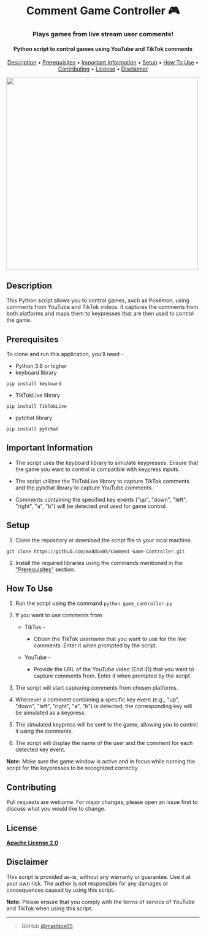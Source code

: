 
<h1 align="center">
  <br>
  Comment Game Controller 🎮
  <br>
</h1>

<h3 align="center">Plays games from live stream user comments!</h3>
<h4 align="center">Python script to control games using YouTube and TikTok comments</h4>

<p align="center">
  <a href="#description">Description</a> •
  <a href="#prerequisites">Prerequisites</a> •
  <a href="#important-information">Important Information</a> •
  <a href="#setup">Setup</a> •
  <a href="#how-to-use">How To Use</a> •
  <a href="#contributing">Contributing</a> •
  <a href="#license">License</a> • 
  <a href="#disclaimer">Disclaimer</a>
</p>

<img src="https://media0.giphy.com/media/v1.Y2lkPTc5MGI3NjExMGU3OGJlMzdiODk5MTU3NDUyMDExNGQ3ZGRmZjY1ZGI4Nzg2MmNiNSZlcD12MV9pbnRlcm5hbF9naWZzX2dpZklkJmN0PWc/IUwz373aFex6aEBdGc/giphy.gif" height="500px"/>

<h2 id="description">Description</h2>

This Python script allows you to control games, such as Pokémon, using comments from YouTube and TikTok videos. It captures the comments from both platforms and maps them to keypresses that are then used to control the game.

<h2 id="prerequisites">Prerequisites</h2>

To clone and run this application, you'll need -

* Python 3.6 or higher
* keyboard library 
  
`pip install keyboard`

* TikTokLive library 
 
`pip install TikTokLive`
* pytchat library 

`pip install pytchat`

<h2 id="important-information">Important Information</h2>

* The script uses the keyboard library to simulate keypresses. Ensure that the game you want to control is compatible with keypress inputs.

* The script utilizes the TikTokLive library to capture TikTok comments and the pytchat library to capture YouTube comments.

* Comments containing the specified key events ("up", "down", "left", "right", "a", "b") will be detected and used for game control.

<h2 id="setup">Setup</h2>

1. Clone the repository or download the script file to your local machine.
 
`git clone https://github.com/maddox05/Comment-Game-Controller.git`

2. Install the required libraries using the commands mentioned in the <a href="#prerequisites">"Prerequisites"</a> section.

<h2 id="how-to-use">How To Use</h2>

1. Run the script using the command `python game_controller.py`

2. If you want to use comments from
      * TikTok - 
        * Obtain the TikTok username that you want to use for the live comments. Enter it when prompted by the script.
    
      * YouTube - 
        * Provide the URL of the YouTube video (End ID) that you want to capture comments from. Enter it when prompted by the script.

3. The script will start capturing comments from chosen platforms.

3. Whenever a comment containing a specific key event (e.g., "up", "down", "left", "right", "a", "b") is detected, the corresponding key will be simulated as a keypress.

4. The simulated keypress will be sent to the game, allowing you to control it using the comments.

5. The script will display the name of the user and the comment for each detected key event.

**Note:** Make sure the game window is active and in focus while running the script for the keypresses to be recognized correctly.

<h2 id="contributing">Contributing</h2>

Pull requests are welcome. For major changes, please open an issue first to discuss what you would like to change.

<h2 id="license">License</h2>

[**Apache License 2.0**](LICENSE)

<h2 id="disclaimer">Disclaimer</h2>

This script is provided as-is, without any warranty or guarantee. Use it at your own risk. The author is not responsible for any damages or consequences caused by using this script.

**Note:** Please ensure that you comply with the terms of service of YouTube and TikTok when using this script.

---

> GitHub [@maddox05](https://github.com/maddox05) 
